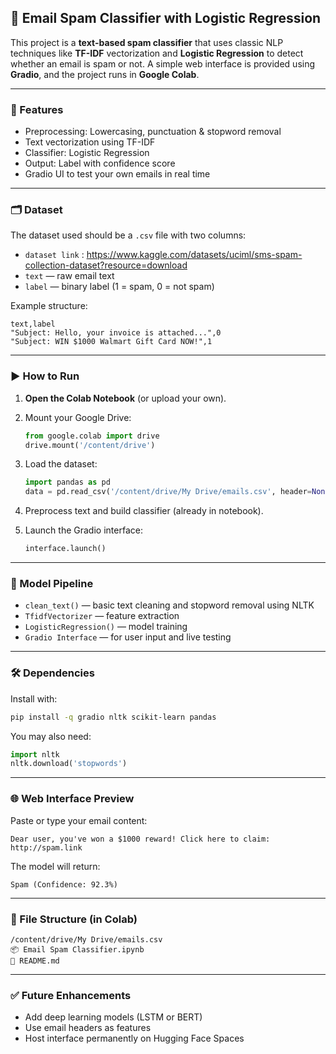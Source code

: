
## 📧 Email Spam Classifier with Logistic Regression

This project is a **text-based spam classifier** that uses classic NLP techniques like **TF-IDF** vectorization and **Logistic Regression** to detect whether an email is spam or not. A simple web interface is provided using **Gradio**, and the project runs in **Google Colab**.

---

### 🔧 Features

* Preprocessing: Lowercasing, punctuation & stopword removal
* Text vectorization using TF-IDF
* Classifier: Logistic Regression
* Output: Label with confidence score
* Gradio UI to test your own emails in real time

---

### 🗂️ Dataset

The dataset used should be a `.csv` file with two columns:


* `dataset link` : https://www.kaggle.com/datasets/uciml/sms-spam-collection-dataset?resource=download
* `text` — raw email text
* `label` — binary label (1 = spam, 0 = not spam)

Example structure:

```csv
text,label
"Subject: Hello, your invoice is attached...",0
"Subject: WIN $1000 Walmart Gift Card NOW!",1
```

---

### ▶️ How to Run

1. **Open the Colab Notebook** (or upload your own).
2. Mount your Google Drive:

   ```python
   from google.colab import drive
   drive.mount('/content/drive')
   ```
3. Load the dataset:

   ```python
   import pandas as pd
   data = pd.read_csv('/content/drive/My Drive/emails.csv', header=None, names=['text', 'label'])
   ```
4. Preprocess text and build classifier (already in notebook).
5. Launch the Gradio interface:

   ```python
   interface.launch()
   ```

---

### 🧠 Model Pipeline

* `clean_text()` — basic text cleaning and stopword removal using NLTK
* `TfidfVectorizer` — feature extraction
* `LogisticRegression()` — model training
* `Gradio Interface` — for user input and live testing

---

### 🛠️ Dependencies

Install with:

```bash
pip install -q gradio nltk scikit-learn pandas
```

You may also need:

```python
import nltk
nltk.download('stopwords')
```

---

### 🌐 Web Interface Preview

Paste or type your email content:

```
Dear user, you've won a $1000 reward! Click here to claim: http://spam.link
```

The model will return:

```
Spam (Confidence: 92.3%)
```

---

### 📁 File Structure (in Colab)

```
/content/drive/My Drive/emails.csv
📦 Email Spam Classifier.ipynb
📄 README.md
```

---

### ✅ Future Enhancements

* Add deep learning models (LSTM or BERT)
* Use email headers as features
* Host interface permanently on Hugging Face Spaces

